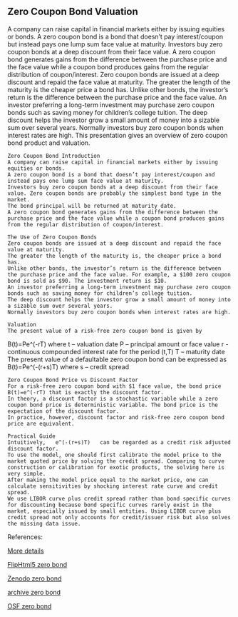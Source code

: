 ## Zero Coupon Bond Valuation

A company can raise capital in financial markets either by issuing equities or bonds. A zero coupon bond is a bond that doesn’t pay interest/coupon but instead pays one lump sum face value at maturity. Investors buy zero coupon bonds at a deep discount from their face value. A zero coupon bond generates gains from the difference between the purchase price and the face value while a coupon bond produces gains from the regular distribution of coupon/interest.
Zero coupon bonds are issued at a deep discount and repaid the face value at maturity. The greater the length of the maturity is the cheaper price a bond has. Unlike other bonds, the investor’s return is the difference between the purchase price and the face value. An investor preferring a long-term investment may purchase zero coupon bonds such as saving money for children’s college tuition. The deep discount helps the investor grow a small amount of money into a sizable sum over several years. Normally investors buy zero coupon bonds when interest rates are high. This presentation gives an overview of zero coupon bond product and valuation. 

	Zero Coupon Bond Introduction
	A company can raise capital in financial markets either by issuing equities or bonds. 
	A zero coupon bond is a bond that doesn’t pay interest/coupon and instead pays one lump sum face value at maturity. 
	Investors buy zero coupon bonds at a deep discount from their face value. Zero coupon bonds are probably the simplest bond type in the market.
	The bond principal will be returned at maturity date.
	A zero coupon bond generates gains from the difference between the purchase price and the face value while a coupon bond produces gains from the regular distribution of coupon/interest.

	The Use of Zero Coupon Bonds
	Zero coupon bonds are issued at a deep discount and repaid the face value at maturity.
	The greater the length of the maturity is, the cheaper price a bond has.
	Unlike other bonds, the investor’s return is the difference between the purchase price and the face value. For example, a $100 zero coupon bond is sold as $90. The investment return is $10.
	An investor preferring a long-term investment may purchase zero coupon bonds such as saving money for children’s college tuition.
	The deep discount helps the investor grow a small amount of money into a sizable sum over several years.
	Normally investors buy zero coupon bonds when interest rates are high.

	Valuation
	The present value of a risk-free zero coupon bond is given by
B(t)=Pe^(-rT)
where
	t – valuation date
P – principal amount or face value
	r - continuous compounded interest rate for the period (t,T)
	T – maturity date
	The present value of a defaultable zero coupon bond can be expressed as
B(t)=Pe^(-(r+s)T)
where
s – credit spread

	Zero Coupon Bond Price vs Discount Factor
	For a risk-free zero coupon bond with $1 face value, the bond price B(t)=e^(-rT) that is exactly the discount factor.
	In theory, a discount factor is a stochastic variable while a zero coupon bond price is deterministic variable. The bond price is the expectation of the discount factor.
	In practice, however, discount factor and risk-free zero coupon bond price are equivalent.

	Practical Guide
	Intuitively,   e^(-(r+s)T)   can be regarded as a credit risk adjusted discount factor.
	To use the model, one should first calibrate the model price to the market quoted price by solving the credit spread. Comparing to curve construction or calibration for exotic products, the solving here is very simple.
	After making the model price equal to the market price, one can calculate sensitivities by shocking interest rate curve and credit spread.
	We use LIBOR curve plus credit spread rather than bond specific curves for discounting because bond specific curves rarely exist in the market, especially issued by small entities. Using LIBOR curve plus credit spread not only accounts for credit/issuer risk but also solves the missing data issue.



References:


[More details](./FiZeroBond-17.pdf)

[FlipHtml5 zero bond](https://fliphtml5.com/download/download-pdf-file.php?str=x0DZh9GTud3bENXamkDM3QjM5ITPkl0av9mY)

[Zenodo zero bond](https://zenodo.org/record/5765447#.YpU5mMPMKUk)

[archive zero bond](https://ia903403.us.archive.org/28/items/fi-zero-bond-17/FiZeroBond-archive.pdf)

[OSF zero bond](https://osf.io/d59wu/download)





   